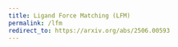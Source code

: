 ```yaml
---
title: Ligand Force Matching (LFM)
permalink: /lfm
redirect_to: https://arxiv.org/abs/2506.00593
---
```

